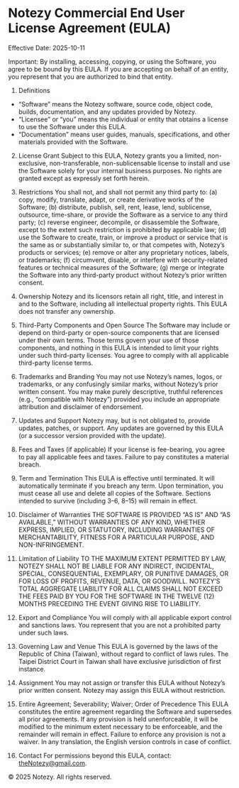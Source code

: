 # Notezy Commercial End User License Agreement (EULA)

Effective Date: 2025-10-11

Important: By installing, accessing, copying, or using the Software, you agree to be bound by this EULA. If you are accepting on behalf of an entity, you represent that you are authorized to bind that entity.

1. Definitions

- “Software” means the Notezy software, source code, object code, builds, documentation, and any updates provided by Notezy.
- “Licensee” or “you” means the individual or entity that obtains a license to use the Software under this EULA.
- “Documentation” means user guides, manuals, specifications, and other materials provided with the Software.

2. License Grant
   Subject to this EULA, Notezy grants you a limited, non-exclusive, non-transferable, non-sublicensable license to install and use the Software solely for your internal business purposes. No rights are granted except as expressly set forth herein.

3. Restrictions
   You shall not, and shall not permit any third party to:
   (a) copy, modify, translate, adapt, or create derivative works of the Software;
   (b) distribute, publish, sell, rent, lease, lend, sublicense, outsource, time-share, or provide the Software as a service to any third party;
   (c) reverse engineer, decompile, or disassemble the Software, except to the extent such restriction is prohibited by applicable law;
   (d) use the Software to create, train, or improve a product or service that is the same as or substantially similar to, or that competes with, Notezy’s products or services;
   (e) remove or alter any proprietary notices, labels, or trademarks;
   (f) circumvent, disable, or interfere with security-related features or technical measures of the Software;
   (g) merge or integrate the Software into any third-party product without Notezy’s prior written consent.

4. Ownership
   Notezy and its licensors retain all right, title, and interest in and to the Software, including all intellectual property rights. This EULA does not transfer any ownership.

5. Third-Party Components and Open Source
   The Software may include or depend on third-party or open-source components that are licensed under their own terms. Those terms govern your use of those components, and nothing in this EULA is intended to limit your rights under such third-party licenses. You agree to comply with all applicable third-party license terms.

6. Trademarks and Branding
   You may not use Notezy’s names, logos, or trademarks, or any confusingly similar marks, without Notezy’s prior written consent. You may make purely descriptive, truthful references (e.g., “compatible with Notezy”) provided you include an appropriate attribution and disclaimer of endorsement.

7. Updates and Support
   Notezy may, but is not obligated to, provide updates, patches, or support. Any updates are governed by this EULA (or a successor version provided with the update).

8. Fees and Taxes (if applicable)
   If your license is fee-bearing, you agree to pay all applicable fees and taxes. Failure to pay constitutes a material breach.

9. Term and Termination
   This EULA is effective until terminated. It will automatically terminate if you breach any term. Upon termination, you must cease all use and delete all copies of the Software. Sections intended to survive (including 3–6, 8–15) will remain in effect.

10. Disclaimer of Warranties
    THE SOFTWARE IS PROVIDED “AS IS” AND “AS AVAILABLE,” WITHOUT WARRANTIES OF ANY KIND, WHETHER EXPRESS, IMPLIED, OR STATUTORY, INCLUDING WARRANTIES OF MERCHANTABILITY, FITNESS FOR A PARTICULAR PURPOSE, AND NON-INFRINGEMENT.

11. Limitation of Liability
    TO THE MAXIMUM EXTENT PERMITTED BY LAW, NOTEZY SHALL NOT BE LIABLE FOR ANY INDIRECT, INCIDENTAL, SPECIAL, CONSEQUENTIAL, EXEMPLARY, OR PUNITIVE DAMAGES, OR FOR LOSS OF PROFITS, REVENUE, DATA, OR GOODWILL. NOTEZY’S TOTAL AGGREGATE LIABILITY FOR ALL CLAIMS SHALL NOT EXCEED THE FEES PAID BY YOU FOR THE SOFTWARE IN THE TWELVE (12) MONTHS PRECEDING THE EVENT GIVING RISE TO LIABILITY.

12. Export and Compliance
    You will comply with all applicable export control and sanctions laws. You represent that you are not a prohibited party under such laws.

13. Governing Law and Venue
    This EULA is governed by the laws of the Republic of China (Taiwan), without regard to conflict of laws rules. The Taipei District Court in Taiwan shall have exclusive jurisdiction of first instance.

14. Assignment
    You may not assign or transfer this EULA without Notezy’s prior written consent. Notezy may assign this EULA without restriction.

15. Entire Agreement; Severability; Waiver; Order of Precedence
    This EULA constitutes the entire agreement regarding the Software and supersedes all prior agreements. If any provision is held unenforceable, it will be modified to the minimum extent necessary to be enforceable, and the remainder will remain in effect. Failure to enforce any provision is not a waiver. In any translation, the English version controls in case of conflict.

16. Contact
    For permissions beyond this EULA, contact: [theNotezy@gmail.com](mailto:theNotezy@gmail.com).

© 2025 Notezy. All rights reserved.
